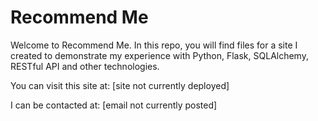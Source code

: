 <h1>Recommend Me</h1>

Welcome to Recommend Me. In this repo, you will find files for a site I
created to demonstrate my experience with Python, Flask, SQLAlchemy, RESTful
API and other technologies.

You can visit this site at: [site not currently deployed]

I can be contacted at: [email not currently posted]

